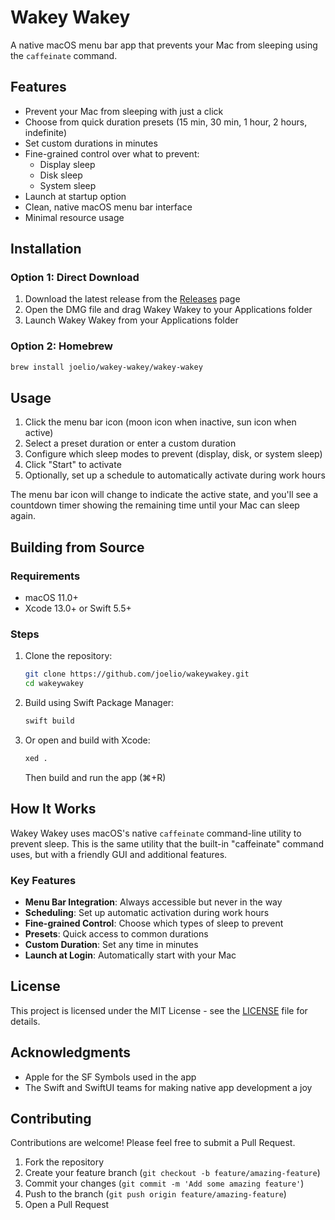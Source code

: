 # Wakey Wakey

A native macOS menu bar app that prevents your Mac from sleeping using the `caffeinate` command.

<!-- Add a screenshot once available -->
<!-- ![Wakey Wakey App](screenshots/app-preview.png) -->

## Features

- Prevent your Mac from sleeping with just a click
- Choose from quick duration presets (15 min, 30 min, 1 hour, 2 hours, indefinite)
- Set custom durations in minutes
- Fine-grained control over what to prevent:
  - Display sleep
  - Disk sleep
  - System sleep
- Launch at startup option
- Clean, native macOS menu bar interface
- Minimal resource usage

## Installation

### Option 1: Direct Download

1. Download the latest release from the [Releases](https://github.com/joelio/wakeywakey/releases) page
2. Open the DMG file and drag Wakey Wakey to your Applications folder
3. Launch Wakey Wakey from your Applications folder

### Option 2: Homebrew

```bash
brew install joelio/wakey-wakey/wakey-wakey
```

## Usage

1. Click the menu bar icon (moon icon when inactive, sun icon when active)
2. Select a preset duration or enter a custom duration
3. Configure which sleep modes to prevent (display, disk, or system sleep)
4. Click "Start" to activate
5. Optionally, set up a schedule to automatically activate during work hours

The menu bar icon will change to indicate the active state, and you'll see a countdown timer showing the remaining time until your Mac can sleep again.

## Building from Source

### Requirements

- macOS 11.0+
- Xcode 13.0+ or Swift 5.5+

### Steps

1. Clone the repository:
   ```bash
   git clone https://github.com/joelio/wakeywakey.git
   cd wakeywakey
   ```

2. Build using Swift Package Manager:
   ```bash
   swift build
   ```

3. Or open and build with Xcode:
   ```bash
   xed .
   ```
   Then build and run the app (⌘+R)

## How It Works

Wakey Wakey uses macOS's native `caffeinate` command-line utility to prevent sleep. This is the same utility that the built-in "caffeinate" command uses, but with a friendly GUI and additional features.

### Key Features

- **Menu Bar Integration**: Always accessible but never in the way
- **Scheduling**: Set up automatic activation during work hours
- **Fine-grained Control**: Choose which types of sleep to prevent
- **Presets**: Quick access to common durations
- **Custom Duration**: Set any time in minutes
- **Launch at Login**: Automatically start with your Mac

## License

This project is licensed under the MIT License - see the [LICENSE](LICENSE) file for details.

## Acknowledgments

- Apple for the SF Symbols used in the app
- The Swift and SwiftUI teams for making native app development a joy

## Contributing

Contributions are welcome! Please feel free to submit a Pull Request.

1. Fork the repository
2. Create your feature branch (`git checkout -b feature/amazing-feature`)
3. Commit your changes (`git commit -m 'Add some amazing feature'`)
4. Push to the branch (`git push origin feature/amazing-feature`)
5. Open a Pull Request
